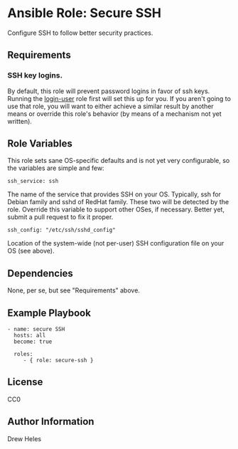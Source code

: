 Ansible Role: Secure SSH
=========

Configure SSH to follow better security practices.

Requirements
------------

### SSH key logins.
By default, this role will prevent password logins in favor of ssh keys. Running the [login-user](https://github.com/dheles/ansible-role-login-user) role first will set this up for you. If you aren't going to use that role, you will want to either achieve a similar result by another means or override this role's behavior (by means of a mechanism not yet written).

Role Variables
--------------

This role sets sane OS-specific defaults and is not yet very configurable, so the variables are simple and few:

    ssh_service: ssh

The name of the service that provides SSH on your OS. Typically, ssh for Debian family and sshd of RedHat family. These two will be detected by the role. Override this variable to support other OSes, if necessary. Better yet, submit a pull request to fix it proper.

    ssh_config: "/etc/ssh/sshd_config"

Location of the system-wide (not per-user) SSH configuration file on your OS (see above).

Dependencies
------------

None, per se, but see "Requirements" above.

Example Playbook
----------------

    - name: secure SSH
      hosts: all
      become: true

      roles:
         - { role: secure-ssh }

License
-------

CC0

Author Information
------------------

Drew Heles
